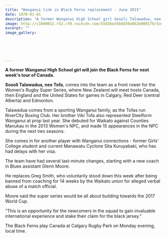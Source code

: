 ```yaml
---
title: "Wanganui link in Black Ferns replacement - June 2015"
date: 1970-01-01
description: "A former Wanganui High School girl Sosoli Talawadua, nee Tofa, will join the Black Ferns for next week's tour of Canada, Wanganui Chronicle article on 19/6/15..."
image: http://c1940652.r52.cf0.rackcdn.com/55836e35b8d39a662b000179/Sosoli-Talawadna,-neeTOFA,-Black-Ferns-19.6.15.jpg
excerpt: ""
image_gallery:
    
    
    
    
    
---
```


<p><strong>A former Wanganui High School girl will join the Black Ferns for next week's tour of Canada.</strong></p>
<p><strong>Sosoli Talawadua, nee Tofa</strong>, comes into the team as a front rower for the Women's Rugby Super Series, where New Zealand will meet hosts Canada, then England and the United States for games in Calgary, Red Deer (central Alberta) and Edmonton.</p>
<p>Talawadua comes from a sporting Wanganui family, as the Tofas run RiverCity Boxing Club. Her brother Viki Tofa also represented Steelform Wanganui at prop last year. She debuted for Waikato against Counties Manukau in the 2013 Women's NPC, and made 15 appearances in the NPC during the next two seasons.</p>
<p>She comes in for another player with Wanganui connections - former Girls' College student and current Manawatu Cyclone Sita Kuruyabaki, who has had delays with her visa.</p>
<p>The team have had several last-minute changes, starting with a new coach in Blues assistant Glenn Moore.</p>
<p>He replaces Greg Smith, who voluntarily stood down this week after being banned from coaching for 14 weeks by the Waikato union for alleged verbal abuse of a match official.</p>
<p>Moore said the super series would be all about building towards the 2017 World Cup.</p>
<p>"This is an opportunity for the newcomers in the squad to gain invaluable international experience and stake their claim for the black jersey."</p>
<p>The Black Ferns play Canada at Calgary Rugby Park on Monday evening, local time.</p>

